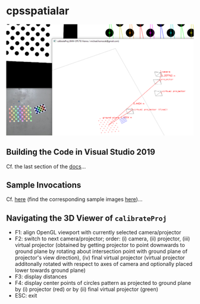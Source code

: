 # cpsspatialar

![](docs/splash.png)


## Building the Code in Visual Studio 2019

Cf. the last section of the [docs](docs/docs.pdf)...

## Sample Invocations

Cf. [here](docs/sample_invocations.txt) (find the corresponding sample images [here](docs/sample_data))...

## Navigating the 3D Viewer of `calibrateProj`

* F1: align OpenGL viewport with currently selected camera/projector
* F2: switch to next camera/projector; order: (i) camera, (ii) projector, (iii) virtual projector (obtained by getting projector to point downwards to ground plane by rotating about intersection point with ground plane of projector's view direction), (iv) final virtual projector (virtual projector additonally rotated with respect to axes of camera and optionally placed lower towards ground plane)
* F3: display distances
* F4: display center points of circles pattern as projected to ground plane by (i) projector (red) or by (ii) final virtual projector (green) 
* ESC: exit
